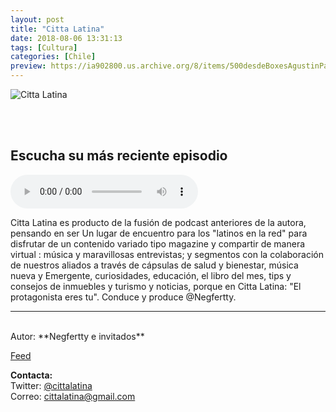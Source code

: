 ```yaml
---
layout: post
title: "Citta Latina"
date: 2018-08-06 13:31:13
tags: [Cultura]
categories: [Chile]
preview: https://ia902800.us.archive.org/8/items/500desdeBoxesAgustinPalmeiro/300-EstoEsPodcasting-NegfrecttisMillanPerez.png
---
```


![Citta Latina](https://ia902800.us.archive.org/8/items/500desdeBoxesAgustinPalmeiro/500-estoEsPodcasting-NegfrecttisMillanPerez.png)

<br/>
<br/>

## Escucha su más reciente episodio

<!--reproductor-feed=https://www.spreaker.com/show/1530271/episodes/feed-->
<!--reproductor-start-->
<audio id="audio" preload="auto" controls="" src="https://api.spreaker.com/download/episode/15685204/yes_we_can_d_a_del_podcast_en_espa_ol.mp3"></audio>
<!--reproductor-end-->

Citta Latina es producto de la fusión de podcast anteriores de la autora, pensando en ser Un lugar de encuentro para los "latinos en la red" para disfrutar de un contenido variado tipo magazine y compartir de manera virtual : música y maravillosas entrevistas; y segmentos con la colaboración de nuestros aliados a través de cápsulas de salud y bienestar, música nueva y Emergente, curiosidades, educación, el libro del mes, tips y consejos de inmuebles y turismo y noticias, porque en Citta Latina: "El protagonista eres tu". Conduce y produce @Negfertty.  

_ _ _

<br>
Autor: **Negfertty e invitados**  

[Feed](https://www.spreaker.com/show/1530271/episodes/feed)  


**Contacta:**  
Twitter: [@cittalatina](https://twitter.com/cittalatina)  
Correo: [cittalatina@gmail.com](mailto:cittalatina@gmail.com)  

